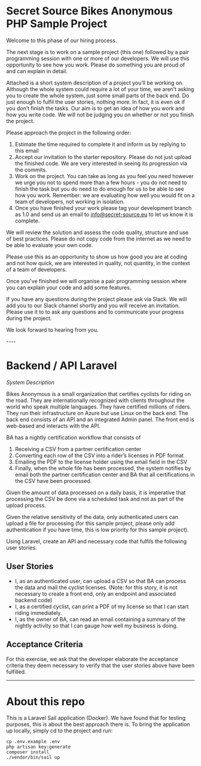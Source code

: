 # Secret Source Bikes Anonymous PHP Sample Project

Welcome to this phase of our hiring process.

The next stage is to work on a sample project (this one) followed by a pair programming session with one or more of our developers. We will use this opportunity to see how you work. Please do something you are proud of and can explain in detail.

Attached is a short system description of a project you’ll be working on. Although the whole system could require a lot of your time, we aren’t asking you to create the whole system, just some small parts of the back end. Do just enough to fulfil the user stories, nothing more. In fact, it is even ok if you don’t finish the tasks. Our aim is to get an idea of how you work and how you write code. We will not be judging you on whether or not you finish the project.

Please approach the project in the following order:

1. Estimate the time required to complete it and inform us by replying to this email
2. Accept our invitation to the starter repository. Please do not just upload the finished code. We are very interested in seeing its progression via the commits.
3. Work on the project. You can take as long as you feel you need however we urge you not to spend more than a few hours - you do not need to finish the task but you do need to do enough for us to be able to see how you work. Remember: we are evaluating how well you would fit on a team of developers, not working in isolation. 
4. Once you have finished your work please tag your development branch as 1.0 and send us an email to info@secret-source.eu to let us know it is complete.

We will review the solution and assess the code quality, structure and use of best practices. Please do not copy code from the internet as we need to be able to evaluate your own code.

Please use this as an opportunity to show us how good you are at coding and not how quick, we are interested in quality, not quantity, in the context of a team of developers. 

Once you've finished we will organise a pair programming session where you can explain your code and add some features.

If you have any questions during the project please ask via Slack. We will add you to our Slack channel shortly and you will receive an invitation. Please use it to to ask any questions and to communicate your progress during the project.

We look forward to hearing from you.

---- 

# Backend / API Laravel

*System Description*

Bikes Anonymous is a small organization that certifies cyclists for riding on the road. They are internationally recognized with clients throughout the world who speak multiple languages. They have certified millions of riders. They run their infrastructure on Azure but use Linux on the back end. The back end consists of an API and an integrated Admin panel. The front end is web-based and interacts with the API.

BA has a nightly certification workflow that consists of

1. Receiving a CSV from a partner certification center 
2. Converting each row of the CSV into a rider’s licenses in PDF format
3. Emailing the PDF to the license holder using the email field in the CSV
4. Finally, when the whole file has been processed, the system notifies by email both the partner certification center and BA that all certifications in the CSV have been processed.

Given the amount of data processed on a daily basis, it is imperative that processing the CSV be done via a scheduled task and not as part of the upload process.

Given the relative sensitivity of the data, only authenticated users can upload a file for processing (for this sample project, please only add authentication if you have time, this is low priority for this sample project).

Using Laravel, create an API and necessary code that fulfils the following user stories.

## User Stories

- I, as an authenticated user, can upload a CSV so that BA can process the data and mail the cyclist licenses. (Note: for this story, it is not necessary to create a front end, only an endpoint and associated backend code)
- I, as a certified cyclist, can print a PDF of my license so that I can start riding immediately.
- I, as the owner of BA, can read an email containing a summary of the nightly activity so that I can gauge how well my business is doing.

## Acceptance Criteria

For this exercise, we ask that the developer elaborate the acceptance criteria they deem necessary to verify that the user stories above have been fulfilled.

----

# About this repo

This is a Laravel Sail application (Docker). We have found that for testing purposes, this is about the best approach there is. To bring the application up locally, simply cd to the project and run:

```
cp .env.example .env
php artisan key:generate
composer install
./vendor/bin/sail up
```
